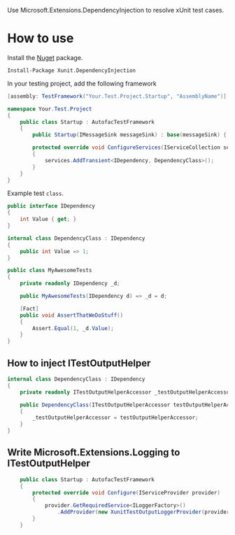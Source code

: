 ﻿Use Microsoft.Extensions.DependencyInjection to resolve xUnit test cases.

How to use
=============

Install the [Nuget](https://www.nuget.org/packages/Xunit.DependencyInjection) package.

``` PS
Install-Package Xunit.DependencyInjection
```
In your testing project, add the following framework

```cs
[assembly: TestFramework("Your.Test.Project.Startup", "AssemblyName")]

namespace Your.Test.Project
{
    public class Startup : AutofacTestFramework
    {
        public Startup(IMessageSink messageSink) : base(messageSink) { }

        protected override void ConfigureServices(IServiceCollection services)
        {
            services.AddTransient<IDependency, DependencyClass>();
        }
    }
}
```

Example test `class`.

```cs
public interface IDependency
{
    int Value { get; }
}

internal class DependencyClass : IDependency
{
    public int Value => 1;
}

public class MyAwesomeTests
{
    private readonly IDependency _d;

    public MyAwesomeTests(IDependency d) => _d = d;

    [Fact]
    public void AssertThatWeDoStuff()
    {
        Assert.Equal(1, _d.Value);
    }
}
```
## How to inject ITestOutputHelper
``` C#
internal class DependencyClass : IDependency
{
    private readonly ITestOutputHelperAccessor _testOutputHelperAccessor;

    public DependencyClass(ITestOutputHelperAccessor testOutputHelperAccessor)
    {
        _testOutputHelperAccessor = testOutputHelperAccessor;
    }
}
```

## Write Microsoft.Extensions.Logging to ITestOutputHelper
``` C#
    public class Startup : AutofacTestFramework
    {
        protected override void Configure(IServiceProvider provider)
        {
            provider.GetRequiredService<ILoggerFactory>()
                .AddProvider(new XunitTestOutputLoggerProvider(provider.GetRequiredService<ITestOutputHelperAccessor>()));
        }
    }
```